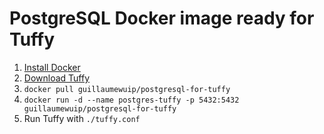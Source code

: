 PostgreSQL Docker image ready for Tuffy
=======================================

1. [Install Docker](https://www.docker.com/products/docker)
2. [Download Tuffy](http://i.stanford.edu/hazy/tuffy/download/)
3. `docker pull guillaumewuip/postgresql-for-tuffy`
4. `docker run -d --name postgres-tuffy -p 5432:5432 guillaumewuip/postgresql-for-tuffy`
5. Run Tuffy with `./tuffy.conf`

